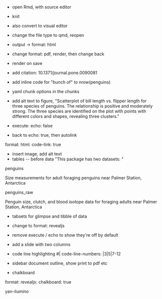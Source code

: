 - open Rmd, with source editor
- knit
- also convert to visual editor

- change the file type to qmd, reopen
- output -> format: html
- change format: pdf, render, then change back
- render on save
- add citation: 10.1371/journal.pone.0090081
- add inline code for "bunch of" to nrow(penguins)
- yaml chunk options in the chunks
- add alt text to figure, "Scatterplot of bill length vs. flipper length for three species of penguins. The relationship is positive and moderately strong. The three species are identified on the plot with points with different colors and shapes, revealing three clusters."
- execute:
    echo: false
- back to echo: true, then autolink

format: 
  html:
    code-link: true

- insert image, add alt text
- tables -- before data "This package has two datasets: "

penguins

Size measurements for adult foraging penguins near Palmer Station, Antarctica

penguins_raw

Penguin size, clutch, and blood isotope data for foraging adults near Palmer Station, Antarctica


- tabsets for glimpse and tibble of data


- change to format: revealjs
- remove execute / echo to show they're off by default
- add a slide with two columns

- code line highlighting
	#| code-line-numbers: |3|5|7-12

- sidebar document outline, show print to pdf etc

- chalkboard

format: 
  revealjs:
    chalkboard: true




yan-ilumino